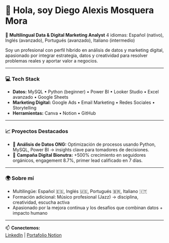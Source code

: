 # 👋 Hola, soy Diego Alexis Mosquera Mora

🎯 **Multilingual Data & Digital Marketing Analyst** 4 idiomas: Español (nativo), Inglés (avanzado), Portugués (avanzado), Italiano (intermedio)


Soy un profesional con perfil híbrido en análisis de datos y marketing digital, apasionado por integrar estrategia, datos y creatividad para resolver problemas reales y aportar valor a negocios.

---

### 💻 Tech Stack
- **Datos:** MySQL • Python (beginner) • Power BI • Looker Studio • Excel avanzado • Google Sheets
- **Marketing Digital:** Google Ads • Email Marketing • Redes Sociales • Storytelling
- **Herramientas:** Canva • Notion • GitHub

---

### 📈 Proyectos Destacados
- 🏥 **Análisis de Datos ONG:** Optimización de procesos usando Python, MySQL, Power BI → insights clave para tomadores de decisiones.
- 🌱 **Campaña Digital Bionutra:** +500% crecimiento en seguidores orgánicos, engagement 8.7%, primer lead calificado en 7 días.

---

### 🌍 Sobre mí
- Multilingüe: Español 🇪🇸, Inglés 🇺🇸, Portugués 🇧🇷, Italiano 🇮🇹
- Formación adicional: Músico profesional (Jazz) → disciplina, creatividad, escucha activa
- Apasionado por la mejora continua y los desafíos que combinan datos + impacto humano

---

📫 **Conectemos:**  
[LinkedIn](www.linkedin.com/in/diego-mosquera-mora) | [Portafolio Notion]([https://www.notion.so/tu-link](https://www.notion.so/Hola-2157f2063b2880cdb922d214a2a83309?source=copy_link))
